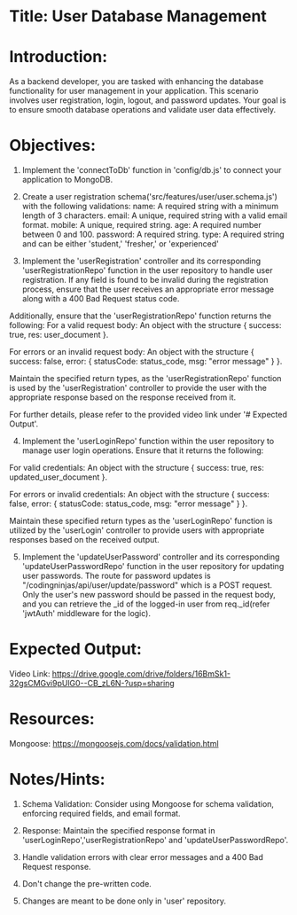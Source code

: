 # Title: User Database Management

# Introduction:

As a backend developer, you are tasked with enhancing the database functionality for user management in your application. This scenario involves user registration, login, logout, and password updates. Your goal is to ensure smooth database operations and validate user data effectively.

# Objectives:

1. Implement the 'connectToDb' function in 'config/db.js' to connect your application to MongoDB.

2. Create a user registration schema('src/features/user/user.schema.js') with the following validations:
   name: A required string with a minimum length of 3 characters.
   email: A unique, required string with a valid email format.
   mobile: A unique, required string.
   age: A required number between 0 and 100.
   password: A required string.
   type: A required string and can be either 'student,' 'fresher,' or 'experienced'

3. Implement the 'userRegistration' controller and its corresponding 'userRegistrationRepo' function in the user repository to handle user registration. If any field is found to be invalid during the registration process, ensure that the user receives an appropriate error message along with a 400 Bad Request status code.

Additionally, ensure that the 'userRegistrationRepo' function returns the following:
For a valid request body: An object with the structure { success: true, res: user_document }.

For errors or an invalid request body: An object with the structure { success: false, error: { statusCode: status_code, msg: "error message" } }.

Maintain the specified return types, as the 'userRegistrationRepo' function is used by the 'userRegistration' controller to provide the user with the appropriate response based on the response received from it.

For further details, please refer to the provided video link under '# Expected Output'.

4. Implement the 'userLoginRepo' function within the user repository to manage user login operations. Ensure that it returns the following:

For valid credentials: An object with the structure { success: true, res: updated_user_document }.

For errors or invalid credentials: An object with the structure { success: false, error: { statusCode: status_code, msg: "error message" } }.

Maintain these specified return types as the 'userLoginRepo' function is utilized by the 'userLogin' controller to provide users with appropriate responses based on the received output.

5. Implement the 'updateUserPassword' controller and its corresponding 'updateUserPasswordRepo' function in the user repository for updating user passwords.
   The route for password updates is "/codingninjas/api/user/update/password" which is a POST request. Only the user's new password should be passed in the request body, and you can retrieve the \_id of the logged-in user from req.\_id(refer 'jwtAuth' middleware for the logic).

# Expected Output:

Video Link: https://drive.google.com/drive/folders/16BmSk1-32gsCMGvi9pUlG0--CB_zL6N-?usp=sharing

# Resources:

Mongoose: https://mongoosejs.com/docs/validation.html

# Notes/Hints:

1. Schema Validation: Consider using Mongoose for schema validation, enforcing required fields, and email format.

2. Response: Maintain the specified response format in 'userLoginRepo','userRegistrationRepo' and 'updateUserPasswordRepo'.

3. Handle validation errors with clear error messages and a 400 Bad Request response.

4. Don't change the pre-written code.

5. Changes are meant to be done only in 'user' repository.
